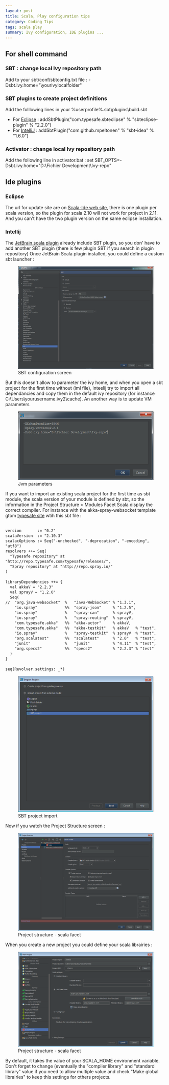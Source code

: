 ```yaml
---
layout: post
title: Scala, Play configuration tips
category: Coding Tips
tags: scala play
summary: Ivy configuration, IDE plugins ...
---
```


## For shell command

### SBT : change local Ivy repository path

Add to your sbt/conf/sbtconfig.txt file : 
-Dsbt.ivy.home="\yourivylocalfolder"

### SBT plugins to create project definitions
Add the folllowing lines in your %userprofile%\.sbt\plugins\build.sbt

- For [Eclipse](https://github.com/typesafehub/sbteclipse) : addSbtPlugin("com.typesafe.sbteclipse" % "sbteclipse-plugin" % "2.2.0")
- For [IntelliJ](https://github.com/mpeltonen/sbt-idea) : addSbtPlugin("com.github.mpeltonen" % "sbt-idea" % "1.6.0")


### Activator : change local Ivy repository path

Add the following line in activator.bat : 
set SBT_OPTS=-Dsbt.ivy.home="D:\Fichier Development\Ivy-repo"

## Ide plugins

### Eclipse

The url for update site are on [Scala-Ide web site](http://scala-ide.org/download/current.html), there is one plugin per scala version, so the plugin for scala 2.10 will not work for project in 2.11. And you can't have the two plugin version on the same eclipse installation.

### Intellij
The [JetBrain scala plugin](http://confluence.jetbrains.com/display/SCA/Scala+Plugin+for+IntelliJ+IDEA) already include SBT plugin, so you don' have to add another SBT plugin (there is few plugin SBT if you search in plugin repository)
Once JetBrain Scala plugin installed, you could define a custom sbt launcher :

<figure>
  <img src="/blog/assets/images/scala-play-configuration-tips/sbt-config.png" alt="IntelliJ SBT configuration screen"/>
  <figcaption>SBT configuration screen</figcaption>
</figure> 

But this doesn't allow to parameter the ivy home, and when you open a sbt project for the first time without (iml file), inteelij try to import all dependancies and copy them in the default ivy repository (for instance C:\Users\yourusername\.ivy2\cache).
An another way is to update VM parameters
 
 <figure>
   <img src="/blog/assets/images/scala-play-configuration-tips/sbt-jvm-parameters.png" alt="How to fix Ivy home in SBT"/>
   <figcaption>Jvm parameters</figcaption>
 </figure> 
 
If you want to import an existing scala project for the first time as sbt module, the scala version of your module is defined by sbt, so the information in the Project Structure > Modules Facet Scala display the correct compiler.
For instance with the akka-spray-websocket template gtom [typesafe site](http://typesafe.com/activator/template/akka-spray-websocket) wtih this sbt file :

```

version       := "0.2"
scalaVersion  := "2.10.3"
scalacOptions := Seq("-unchecked", "-deprecation", "-encoding", "utf8")
resolvers ++= Seq(
  "Typesafe repository" at "http://repo.typesafe.com/typesafe/releases/",
  "Spray repository" at "http://repo.spray.io/"
)

libraryDependencies ++= {
  val akkaV = "2.2.3"
  val sprayV = "1.2.0"
  Seq(
//  "org.java-websocket"  %   "Java-WebSocket" % "1.3.1",
    "io.spray"            %%  "spray-json"     % "1.2.5",
    "io.spray"            %   "spray-can"      % sprayV,
    "io.spray"            %   "spray-routing"  % sprayV,
    "com.typesafe.akka"   %%  "akka-actor"     % akkaV,
    "com.typesafe.akka"   %%  "akka-testkit"   % akkaV   % "test",
    "io.spray"            %   "spray-testkit"  % sprayV  % "test",
    "org.scalatest"       %%  "scalatest"      % "2.0"   % "test",
    "junit"               %   "junit"          % "4.11"  % "test",
    "org.specs2"          %%  "specs2"         % "2.2.3" % "test"
  )
}

seq(Revolver.settings: _*)

```


 <figure>
   <img src="/blog/assets/images/scala-play-configuration-tips/project-import.png" alt="IntelliJ import SBT project"/>
   <figcaption>SBT project import</figcaption>
 </figure> 
 
 Now if you watch the Project Structure screen :
 
 <figure>
   <img src="/blog/assets/images/scala-play-configuration-tips/project-structure.png" alt="IntelliJ : import project - scala facet" />
   <figcaption>Project structure - scala facet</figcaption>
 </figure> 
 
 
 When you create a new project you could define your scala librairies :
 
 <figure>
   <img src="/blog/assets/images/scala-play-configuration-tips/new-scala-module.png" alt="IntelliJ : create project - scala facet"/>
   <figcaption>Project structure - scala facet</figcaption>
 </figure> 
 
 By default, it takes the value of your SCALA_HOME environment variable.
 Don't forget to change (eventually the "compiler library" and "standard library" value if you need to allow multiple value and check "Make global librairies" to keep this settings for others projects.